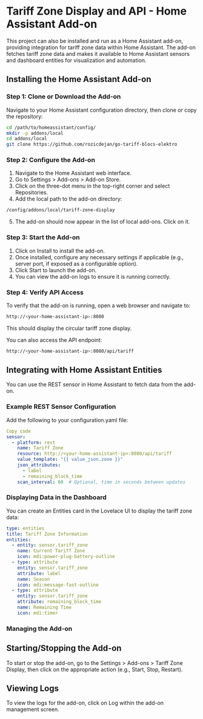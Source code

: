 # Tariff Zone Display and API - Home Assistant Add-on

This project can also be installed and run as a Home Assistant add-on, providing integration for tariff zone data within Home Assistant. The add-on fetches tariff zone data and makes it available to Home Assistant sensors and dashboard entities for visualization and automation.

## Installing the Home Assistant Add-on

### Step 1: Clone or Download the Add-on

Navigate to your Home Assistant configuration directory, then clone or copy the repository:

```bash
cd /path/to/homeassistant/config/
mkdir -p addons/local
cd addons/local
git clone https://github.com/rozicdejan/go-tariff-blocs-elektro
```
### Step 2: Configure the Add-on
1. Navigate to the Home Assistant web interface.
2. Go to Settings > Add-ons > Add-on Store.
3. Click on the three-dot menu in the top-right corner and select Repositories.
4. Add the local path to the add-on directory:
```bash
/config/addons/local/tariff-zone-display
```
5. The add-on should now appear in the list of local add-ons. Click on it.

### Step 3: Start the Add-on
1. Click on Install to install the add-on.
2. Once installed, configure any necessary settings if applicable (e.g., server port, if exposed as a configurable option).
3. Click Start to launch the add-on.
4. You can view the add-on logs to ensure it is running correctly.

### Step 4: Verify API Access
To verify that the add-on is running, open a web browser and navigate to:
```bash
http://<your-home-assistant-ip>:8080
```
This should display the circular tariff zone display.


You can also access the API endpoint:
```bash
http://<your-home-assistant-ip>:8080/api/tariff
```

## Integrating with Home Assistant Entities
You can use the REST sensor in Home Assistant to fetch data from the add-on.

### Example REST Sensor Configuration
Add the following to your configuration.yaml file:

```yaml
Copy code
sensor:
  - platform: rest
    name: Tariff Zone
    resource: http://<your-home-assistant-ip>:8080/api/tariff
    value_template: "{{ value_json.zone }}"
    json_attributes:
      - label
      - remaining_block_time
    scan_interval: 60  # Optional, time in seconds between updates
```
### Displaying Data in the Dashboard
You can create an Entities card in the Lovelace UI to display the tariff zone data:
```yaml
type: entities
title: Tariff Zone Information
entities:
  - entity: sensor.tariff_zone
    name: Current Tariff Zone
    icon: mdi:power-plug-battery-outline
  - type: attribute
    entity: sensor.tariff_zone
    attribute: label
    name: Season
    icon: mdi:message-fast-outline
  - type: attribute
    entity: sensor.tariff_zone
    attribute: remaining_block_time
    name: Remaining Time
    icon: mdi:timer
```

### Managing the Add-on
## Starting/Stopping the Add-on
To start or stop the add-on, go to the Settings > Add-ons > Tariff Zone Display, then click on the appropriate action (e.g., Start, Stop, Restart).

## Viewing Logs
To view the logs for the add-on, click on Log within the add-on management screen.
